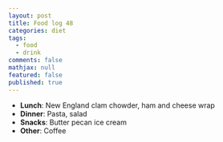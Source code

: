 ```yaml
---
layout: post
title: Food log 48
categories: diet
tags: 
  - food
  - drink
comments: false
mathjax: null
featured: false
published: true
---
```


* **Lunch**: New England clam chowder, ham and cheese wrap
* **Dinner**: Pasta, salad
* **Snacks**: Butter pecan ice cream
* **Other**: Coffee
